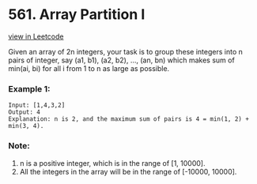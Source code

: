 # 561. Array Partition I
[view in Leetcode](https://leetcode.com/problems/array-partition-i/)

Given an array of 2n integers, your task is to group these integers into n pairs of integer, say (a1, b1), (a2, b2), ..., (an, bn) which makes sum of min(ai, bi) for all i from 1 to n as large as possible.

### Example 1:
    Input: [1,4,3,2]
    Output: 4
    Explanation: n is 2, and the maximum sum of pairs is 4 = min(1, 2) + min(3, 4).
### Note:
1. n is a positive integer, which is in the range of [1, 10000].
2. All the integers in the array will be in the range of [-10000, 10000].